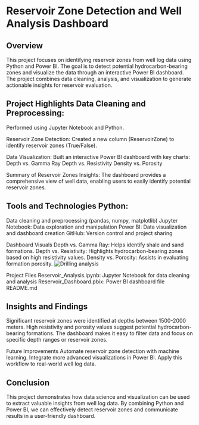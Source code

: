 # Reservoir Zone Detection and Well Analysis Dashboard

## Overview 
This project focuses on identifying reservoir zones from well log data using Python and Power BI. The goal is to detect potential hydrocarbon-bearing zones and visualize the data through an interactive Power BI dashboard. The project combines data cleaning, analysis, and visualization to generate actionable insights for reservoir evaluation.

## Project Highlights Data Cleaning and Preprocessing: 

Performed using Jupyter Notebook and Python.

Reservoir Zone Detection: Created a new column (ReservoirZone) to identify reservoir zones (True/False).

Data Visualization: Built an interactive Power BI dashboard with key charts: Depth vs. Gamma Ray Depth vs. Resistivity Density vs. Porosity

Summary of Reservoir Zones Insights: The dashboard provides a comprehensive view of well data, enabling users to easily identify potential reservoir zones.

## Tools and Technologies Python: 
Data cleaning and preprocessing (pandas, numpy, matplotlib) Jupyter Notebook: Data exploration and manipulation Power BI: Data visualization and dashboard creation GitHub: Version control and project sharing

Dashboard Visuals Depth vs. Gamma Ray: Helps identify shale and sand formations. Depth vs. Resistivity: Highlights hydrocarbon-bearing zones based on high resistivity values. Density vs. Porosity: Assists in evaluating formation porosity. 
![Drilling analysis](https://github.com/user-attachments/assets/45ce6f92-1a19-4d17-ad79-ee8df3ac67e4)

Project Files Reservoir_Analysis.ipynb: Jupyter Notebook for data cleaning and analysis Reservoir_Dashboard.pbix: Power BI dashboard file README.md

## Insights and Findings 
Significant reservoir zones were identified at depths between 1500-2000 meters. High resistivity and porosity values suggest potential hydrocarbon-bearing formations. The dashboard makes it easy to filter data and focus on specific depth ranges or reservoir zones.

Future Improvements Automate reservoir zone detection with machine learning. Integrate more advanced visualizations in Power BI. Apply this workflow to real-world well log data.

## Conclusion 
This project demonstrates how data science and visualization can be used to extract valuable insights from well log data. By combining Python and Power BI, we can effectively detect reservoir zones and communicate results in a user-friendly dashboard.
